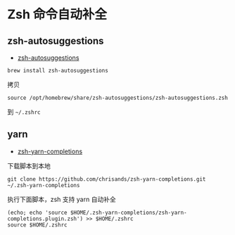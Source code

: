 # Zsh 命令自动补全

## zsh-autosuggestions

- [zsh-autosuggestions](https://github.com/zsh-users/zsh-autosuggestions/blob/master/INSTALL.md)

```shell
brew install zsh-autosuggestions
```

拷贝

```shell
source /opt/homebrew/share/zsh-autosuggestions/zsh-autosuggestions.zsh
```

到 `~/.zshrc`

## yarn

- [zsh-yarn-completions](https://github.com/chrisands/zsh-yarn-completions)

下载脚本到本地

```shell
git clone https://github.com/chrisands/zsh-yarn-completions.git ~/.zsh-yarn-completions
```

执行下面脚本，zsh 支持 yarn 自动补全

```shell
(echo; echo 'source $HOME/.zsh-yarn-completions/zsh-yarn-completions.plugin.zsh') >> $HOME/.zshrc
source $HOME/.zshrc
```
